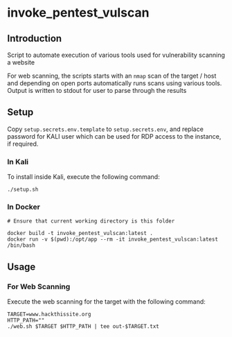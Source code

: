 # invoke_pentest_vulscan

## Introduction

Script to automate execution of various tools used for vulnerability scanning a website

For web scanning, the scripts starts with an `nmap` scan of the target / host and depending on open ports
automatically runs scans using various tools. Output is written to stdout for user to 
parse through the results

## Setup

Copy `setup.secrets.env.template` to `setup.secrets.env`, and replace password for KALI user which can be used for RDP access to the instance, if required.

### In Kali
To install inside Kali, execute the following command:
```
./setup.sh
```

### In Docker 

```
# Ensure that current working directory is this folder

docker build -t invoke_pentest_vulscan:latest .
docker run -v $(pwd):/opt/app --rm -it invoke_pentest_vulscan:latest /bin/bash
```

## Usage

### For Web Scanning
Execute the web scanning for the target with the following command:
```
TARGET=www.hackthissite.org
HTTP_PATH=""
./web.sh $TARGET $HTTP_PATH | tee out-$TARGET.txt
```
